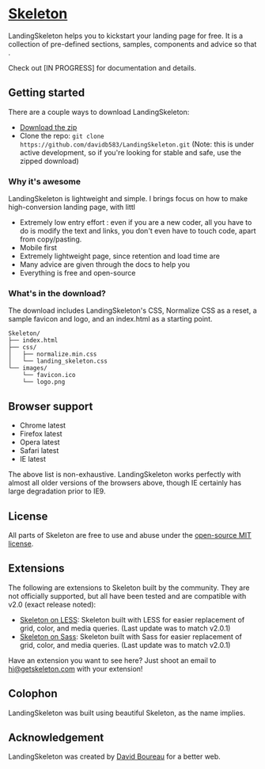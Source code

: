 # [Skeleton](http://davidb583.github.io/LandingSkeleton)
LandingSkeleton helps you to kickstart your landing page for free. It is a collection of pre-defined sections, samples, components and advice so that .

Check out [IN PROGRESS] for documentation and details.

## Getting started

There are a couple ways to download LandingSkeleton:
- [Download the zip](https://github.com/davidb583/LandingSkeleton/releases/download/1.0.0/LandingSkeleton-1.0.0.zip)
- Clone the repo: `git clone https://github.com/davidb583/LandingSkeleton.git` (Note: this is under active development, so if you're looking for stable and safe, use the zipped download)



### Why it's awesome

LandingSkeleton is lightweight and simple. I brings focus on how to make high-conversion landing page, with littl

- Extremely low entry effort : even if you are a new coder, all you have to do is modify the text and links, you don't even have to touch code, apart from copy/pasting.
- Mobile first
- Extremely lightweight page, since retention and load time are
- Many advice are given through the docs to help you
- Everything is free and open-source

### What's in the download?

The download includes LandingSkeleton's CSS, Normalize CSS as a reset, a sample favicon and logo, and an index.html as a starting point.

```
Skeleton/
├── index.html
├── css/
│   ├── normalize.min.css
│   └── landing_skeleton.css
└── images/
    └── favicon.ico
    └── logo.png

```


## Browser support

- Chrome latest
- Firefox latest
- Opera latest
- Safari latest
- IE latest

The above list is non-exhaustive. LandingSkeleton works perfectly with almost all older versions of the browsers above, though IE certainly has large degradation prior to IE9.


## License

All parts of Skeleton are free to use and abuse under the [open-source MIT license](https://github.com/davidb583/LandingSkeleton/blob/master/LICENSE.md).


## Extensions

The following are extensions to Skeleton built by the community. They are not officially supported, but all have been tested and are compatible with v2.0 (exact release noted):
- [Skeleton on LESS](https://github.com/whatsnewsaes/Skeleton-less): Skeleton built with LESS for easier replacement of grid, color, and media queries. (Last update was to match v2.0.1)
- [Skeleton on Sass](https://github.com/whatsnewsaes/Skeleton-Sass): Skeleton built with Sass for easier replacement of grid, color, and media queries. (Last update was to match v2.0.1)

Have an extension you want to see here? Just shoot an email to hi@getskeleton.com with your extension!


## Colophon

LandingSkeleton was built using beautiful Skeleton, as the name implies.


## Acknowledgement

LandingSkeleton was created by [David Boureau](https://twitter.com/davidb583) for a better web.
